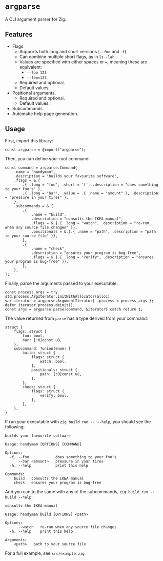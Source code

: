 
# `argparse`

A CLI argument parser for Zig.

## Features

- Flags
    - Supports both long and short versions (`--foo` and `-f`)
    - Can combine multiple short flags, as in `ls -lah`
    - Values are specified with either spaces or `=`, meaning these are equivalent:
        - `--foo 123`
        - `--foo=123`
    - Required and optional.
    - Default values.
- Positional arguments.
    - Required and optional.
    - Default values.
- Subcommands.
- Automatic help page generation.

## Usage

First, import this library:

```zig
const argparse = @import("argparse");
```

Then, you can define your root command:

```zig
const command = argparse.Command{
    .name = "handyman",
    .description = "builds your favourite software",
    .flags = &.{
        .{ .long = "foo", .short = 'f', .description = "does something to your foo's" },
        .{ .long = "bar", .value = .{ .name = "amount" }, .description = "pressure in your tires" },
    },
    .subcommands = &.{
        .{
            .name = "build",
            .description = "consults the IKEA manual",
            .flags = &.{.{ .long = "watch", .description = "re-run when any source file changes" }},
            .positionals = &.{.{ .name = "path", .description = "path to your source file" }},
        },
        .{
            .name = "check",
            .description = "ensures your program is bug-free",
            .flags = &.{.{ .long = "verify", .description = "ensures your program is bug-free" }},
        },
    },
};
```

Finally, parse the arguments passed to your executable:

```zig
const process_args = try std.process.ArgIterator.initWithAllocator(alloc);
var iterator = argparse.ArgumentIterator{ .process = process_args };
defer iterator.process.deinit();
const args = argparse.parse(command, &iterator) catch return 1;
```

The value returned from `parse` has a type derived from your command:

```zig
struct {
    flags: struct {
        foo: bool,
        bar: [:0]const u8,
    },
    subcommand: ?union(enum) {
        build: struct {
            flags: struct {
                watch: bool,
            },
            positionals: struct {
                path: [:0]const u8,
            },
        },
        check: struct {
            flags: struct {
                verify: bool,
            },
        },
    },
}
```

If run your executable with `zig build run -- --help`, you should see the following:

```
builds your favourite software

Usage: handyman [OPTIONS] [COMMAND]

Options:
  -f, --foo            does something to your foo's
      --bar <amount>   pressure in your tires
  -h, --help           print this help

Commands:
    build   consults the IKEA manual
    check   ensures your program is bug-free
```

And you can to the same with any of the subcommands, `zig build run -- build --help`:

```
consults the IKEA manual

Usage: handyman build [OPTIONS] <path>

Options:
      --watch   re-run when any source file changes
  -h, --help    print this help

Arguments:
    <path>   path to your source file
```


For a full example, see `src/example.zig`.
